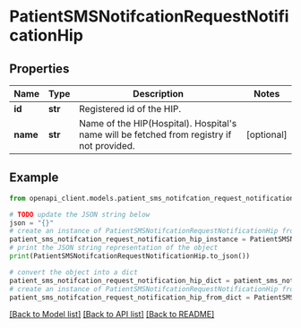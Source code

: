 # PatientSMSNotifcationRequestNotificationHip


## Properties

Name | Type | Description | Notes
------------ | ------------- | ------------- | -------------
**id** | **str** | Registered id of the HIP. | 
**name** | **str** | Name of the HIP(Hospital). Hospital&#39;s name will be fetched from registry if not provided. | [optional] 

## Example

```python
from openapi_client.models.patient_sms_notifcation_request_notification_hip import PatientSMSNotifcationRequestNotificationHip

# TODO update the JSON string below
json = "{}"
# create an instance of PatientSMSNotifcationRequestNotificationHip from a JSON string
patient_sms_notifcation_request_notification_hip_instance = PatientSMSNotifcationRequestNotificationHip.from_json(json)
# print the JSON string representation of the object
print(PatientSMSNotifcationRequestNotificationHip.to_json())

# convert the object into a dict
patient_sms_notifcation_request_notification_hip_dict = patient_sms_notifcation_request_notification_hip_instance.to_dict()
# create an instance of PatientSMSNotifcationRequestNotificationHip from a dict
patient_sms_notifcation_request_notification_hip_from_dict = PatientSMSNotifcationRequestNotificationHip.from_dict(patient_sms_notifcation_request_notification_hip_dict)
```
[[Back to Model list]](../README.md#documentation-for-models) [[Back to API list]](../README.md#documentation-for-api-endpoints) [[Back to README]](../README.md)


